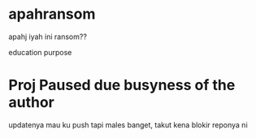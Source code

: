 # apahransom
apahj iyah ini ransom??

education purpose

# Proj Paused due busyness of the author

updatenya mau ku push tapi males banget, takut kena blokir reponya ni
